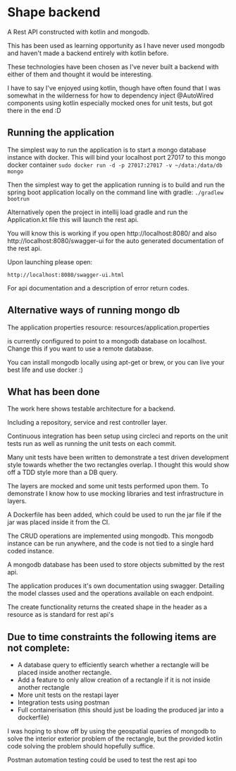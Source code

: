 # Shape backend

A Rest API constructed with kotlin and mongodb.

This has been used as learning opportunity as I have never used mongodb and haven't
made a backend entirely with kotlin before.

These technologies have been chosen as I've never built a backend with 
either of them and thought it would be interesting.

I have to say I've enjoyed using kotlin, though have often found that I was somewhat
in the wilderness for how to dependency inject @AutoWired components using kotlin
especially mocked ones for unit tests, but got there in the end :D

## Running the application
The simplest way to run the application is to start a mongo database instance with
docker.
This will bind your localhost port 27017 to this mongo docker container
`sudo docker run -d -p 27017:27017 -v ~/data:/data/db mongo`

Then the simplest way to get the application running is to build and 
run the spring boot application locally on the command line with gradle:
`./gradlew bootrun`

Alternatively open the project in intellij load gradle and run the Application.kt file
this will launch the rest api.

You will know this is working if you open http://localhost:8080/
and also http://localhost:8080/swagger-ui for the auto generated documentation of the rest api.

Upon launching please open:

`http://localhost:8080/swagger-ui.html`

For api documentation and a description of error 
return codes.

## Alternative ways of running mongo db
The application properties resource:
resources/application.properties

is currently configured to point to a mongodb database on localhost. Change this if you want to use
a remote database.

You can install mongodb locally using apt-get or brew, or you can live your 
best life and use docker :) 

## What has been done
The work here shows testable architecture for a backend.

Including a repository, service and rest controller layer.

Continuous integration has been setup using circleci and reports on the unit tests run as 
well as running the unit tests on each commit.

Many unit tests have been written to demonstrate a test driven development style towards
whether the two rectangles overlap. I thought this would show off a TDD style more than a DB query.

The layers are mocked and some unit tests performed upon them. To demonstrate I know
how to use mocking libraries and test infrastructure in layers.

A Dockerfile has been added, which could be used to run the jar file if the jar was
 placed inside it from the CI.
 
The CRUD operations are implemented using mongodb. This mongodb instance can be run anywhere, and the code
is not tied to a single hard coded instance.

A mongodb database has been used to store objects
submitted by the rest api.

The application produces it's own documentation using swagger. Detailing the model classes used
and the operations available on each endpoint.

The create functionality returns the created shape in the header as a resource
as is standard for rest api's


## Due to time constraints the following items are not complete:
- A database query to efficiently search whether a rectangle will be placed inside another rectangle.
- Add a feature to only allow creation of a rectangle if it is not inside another rectangle
- More unit tests on the restapi layer
- Integration tests using postman
- Full containerisation (this should just be loading the produced jar into a dockerfile)
 
I was hoping to show off by using the geospatial queries of mongodb to solve the interior exterior problem of the rectangle,
but the provided kotlin code solving the problem should hopefully suffice.

Postman automation testing could be used to test the rest api too
